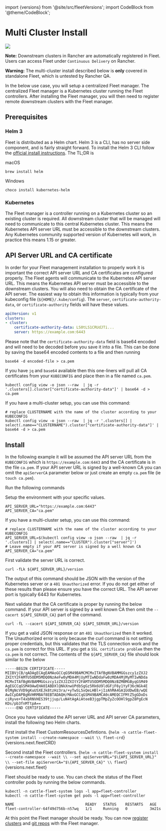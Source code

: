 import {versions} from '@site/src/fleetVersions';
import CodeBlock from '@theme/CodeBlock';

# Multi Cluster Install
![](/img/arch.png)

**Note:** Downstream clusters in Rancher are automatically registered in Fleet. Users can access Fleet under `Continuous Delivery` on Rancher.

**Warning:** The multi-cluster install described below is **only** covered in standalone Fleet, which is untested by Rancher QA. 

In the below use case, you will setup a centralized Fleet manager.  The centralized Fleet manager is a
Kubernetes cluster running the Fleet controllers. After installing the Fleet manager, you will then
need to register remote downstream clusters with the Fleet manager.

## Prerequisites

### Helm 3

Fleet is distributed as a Helm chart. Helm 3 is a CLI, has no server side component, and is
fairly straight forward. To install the Helm 3 CLI follow the
[official install instructions](https://helm.sh/docs/intro/install/). The TL;DR is

macOS
```
brew install helm
```
Windows
```
choco install kubernetes-helm
```

### Kubernetes

The Fleet manager is a controller running on a Kubernetes cluster so an existing cluster is required. All
downstream cluster that will be managed will need to communicate to this central Kubernetes cluster. This
means the Kubernetes API server URL must be accessible to the downstream clusters. Any Kubernetes community
supported version of Kubernetes will work, in practice this means 1.15 or greater.

## API Server URL and CA certificate

In order for your Fleet management installation to properly work it is important
the correct API server URL and CA certificates are configured properly.  The Fleet agents
will communicate to the Kubernetes API server URL. This means the Kubernetes
API server must be accessible to the downstream clusters.  You will also need
to obtain the CA certificate of the API server. The easiest way to obtain this information
is typically from your kubeconfig file (`${HOME}/.kube/config`). The `server`,
`certificate-authority-data`, or `certificate-authority` fields will have these values.

```yaml
apiVersion: v1
clusters:
- cluster:
    certificate-authority-data: LS0tLS1CRUdJTi...
    server: https://example.com:6443
```

Please note that the `certificate-authority-data` field is base64 encoded and will need to be
decoded before you save it into a file. This can be done by saving the base64 encoded contents to
a file and then running
```shell
base64 -d encoded-file > ca.pem
```
If you have `jq` and `base64` available then this one-liners will pull all CA certificates from your
`KUBECONFIG` and place then in a file named `ca.pem`.

```shell
kubectl config view -o json --raw  | jq -r '.clusters[].cluster["certificate-authority-data"]' | base64 -d > ca.pem
```

If you have a multi-cluster setup, you can use this command:

```shell
# replace CLUSTERNAME with the name of the cluster according to your KUBECONFIG
kubectl config view -o json --raw  | jq -r '.clusters[] | select(.name=="CLUSTERNAME").cluster["certificate-authority-data"]' | base64 -d > ca.pem
```

## Install

In the following example it will be assumed the API server URL from the `KUBECONFIG` which is `https://example.com:6443`
and the CA certificate is in the file `ca.pem`. If your API server URL is signed by a well-known CA you can
omit the `apiServerCA` parameter below or just create an empty `ca.pem` file (ie `touch ca.pem`).

Run the following commands

Setup the environment with your specific values.

```shell
API_SERVER_URL="https://example.com:6443"
API_SERVER_CA="ca.pem"
```

If you have a multi-cluster setup, you can use this command:

```shell
# replace CLUSTERNAME with the name of the cluster according to your KUBECONFIG
API_SERVER_URL=$(kubectl config view -o json --raw  | jq -r '.clusters[] | select(.name=="CLUSTER").cluster["server"]')
# Leave empty if your API server is signed by a well known CA
API_SERVER_CA="ca.pem"
```

First validate the server URL is correct.

```shell
curl -fLk ${API_SERVER_URL}/version
```

The output of this command should be JSON with the version of the Kubernetes server or a `401 Unauthorized` error.
If you do not get either of these results than please ensure you have the correct URL. The API server port is typically
6443 for Kubernetes.

Next validate that the CA certificate is proper by running the below command.  If your API server is signed by a
well known CA then omit the `--cacert ${API_SERVER_CA}` part of the command.

```shell
curl -fL --cacert ${API_SERVER_CA} ${API_SERVER_URL}/version
```

If you get a valid JSON response or an `401 Unauthorized` then it worked. The Unauthorized error is
only because the curl command is not setting proper credentials, but this validates that the TLS
connection work and the `ca.pem` is correct for this URL. If you get a `SSL certificate problem` then
the `ca.pem` is not correct. The contents of the `${API_SERVER_CA}` file should look similar to the below

```
-----BEGIN CERTIFICATE-----
MIIBVjCB/qADAgECAgEAMAoGCCqGSM49BAMCMCMxITAfBgNVBAMMGGszcy1zZXJ2
ZXItY2FAMTU5ODM5MDQ0NzAeFw0yMDA4MjUyMTIwNDdaFw0zMDA4MjMyMTIwNDda
MCMxITAfBgNVBAMMGGszcy1zZXJ2ZXItY2FAMTU5ODM5MDQ0NzBZMBMGByqGSM49
AgEGCCqGSM49AwEHA0IABDXlQNkXnwUPdbSgGz5Rk6U9ldGFjF6y1YyF36cNGk4E
0lMgNcVVD9gKuUSXEJk8tzHz3ra/+yTwSL5xQeLHBl+jIzAhMA4GA1UdDwEB/wQE
AwICpDAPBgNVHRMBAf8EBTADAQH/MAoGCCqGSM49BAMCA0cAMEQCIFMtZ5gGDoDs
ciRyve+T4xbRNVHES39tjjup/LuN4tAgAiAteeB3jgpTMpZyZcOOHl9gpZ8PgEcN
KDs/pb3fnMTtpA==
-----END CERTIFICATE-----
```

Once you have validated the API server URL and API server CA parameters, install the following two
Helm charts.

First install the Fleet CustomResourcesDefintions.
<CodeBlock language="bash">
{`helm -n cattle-fleet-system install --create-namespace --wait \\
    fleet-crd`} {versions.next.fleetCRD}
</CodeBlock>

Second install the Fleet controllers.
<CodeBlock language="bash">
{`helm -n cattle-fleet-system install --create-namespace --wait \\
    --set apiServerURL="$\{API_SERVER_URL}" \\
    --set-file apiServerCA="$\{API_SERVER_CA}" \\
    fleet`} {versions.next.fleet}
</CodeBlock>

Fleet should be ready to use. You can check the status of the Fleet controller pods by running the below commands.

```shell
kubectl -n cattle-fleet-system logs -l app=fleet-controller
kubectl -n cattle-fleet-system get pods -l app=fleet-controller
```

```
NAME                                READY   STATUS    RESTARTS   AGE
fleet-controller-64f49d756b-n57wq   1/1     Running   0          3m21s
```

At this point the Fleet manager should be ready. You can now [register clusters](./cluster-overview.md) and [git repos](./gitrepo-add.md) with 
the Fleet manager.
